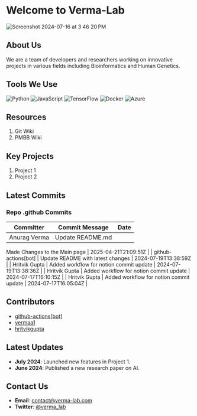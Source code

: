 
# Welcome to Verma-Lab

![Screenshot 2024-07-16 at 3 46 20 PM](https://github.com/user-attachments/assets/de609b6b-c700-4d76-9ec9-ccc8763291cd)

## About Us
We are a team of developers and researchers working on innovative projects in various fields including Bioinformatics and Human Genetics.

## Tools We Use
![Python](https://img.shields.io/badge/-Python-3776AB?logo=python&logoColor=white&style=flat)
![JavaScript](https://img.shields.io/badge/-JavaScript-F7DF1E?logo=javascript&logoColor=black&style=flat)
![TensorFlow](https://img.shields.io/badge/-TensorFlow-FF6F00?logo=tensorflow&logoColor=white&style=flat)
![Docker](https://img.shields.io/badge/-Docker-2496ED?logo=docker&logoColor=white&style=flat)
![Azure](https://img.shields.io/badge/-Azure-0078D4?logo=microsoft-azure&logoColor=white&style=flat)


## Resources 
1. Git Wiki
2. PMBB Wiki

## Key Projects
1. Project 1
2. Project 2
## Latest Commits
### Repo .github Commits

| Committer | Commit Message | Date |
| --- | --- | --- |
| Anurag Verma | Update README.md

Made Changes to the Main page | 2025-04-21T21:09:51Z |
| github-actions[bot] | Update README with latest changes | 2024-07-19T13:38:59Z |
| Hritvik Gupta | Added workflow for notion commit update | 2024-07-19T13:38:36Z |
| Hritvik Gupta | Added workflow for notion commit update | 2024-07-17T16:10:15Z |
| Hritvik Gupta | Added workflow for notion commit update | 2024-07-17T16:05:04Z |



## Contributors
- [github-actions[bot]](https://github.com/github-actions[bot])
- [vermaa1](https://github.com/vermaa1)
- [hritvikgupta](https://github.com/hritvikgupta)

## Latest Updates
- **July 2024**: Launched new features in Project 1.
- **June 2024**: Published a new research paper on AI.

## Contact Us
- **Email**: contact@verma-lab.com
- **Twitter**: [@verma_lab](https://twitter.com/verma_lab)
